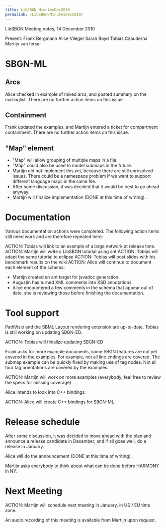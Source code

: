 ```yaml
---
title: LibSBGN MinutesDec2010
permalink: /LibSBGN/MinutesDec2010/
---
```


LibSBGN Meeting notes, 14 December 2010

Present: Frank Bergmann Alice Vileger Sarah Boyd Tobias Czauderna Martijn van Iersel

SBGN-ML
=======

Arcs
----

Alice checked in example of mixed arcs, and posted summary on the mailinglist. There are no further action items on this issue.

Containment
-----------

Frank updated the examples, and Martijn entered a ticket for compartment containment. There are no further action items on this issue.

"Map" element
-------------

-   "Map" will allow grouping of multiple maps in a file.
-   "Map" could also be used to model submaps in the future.
-   Martijn did not implement this yet, because there are still unresolved issues. There could be a namespace problem if we want to support different language maps in the same file.
-   After some discussion, it was decided that it would be best to go ahead anyway.
-   Martijn will finalize implementation (DONE at this time of writing).

Documentation
=============

Various documentation actions were completed. The following action items still need work and are therefore repeated here:

ACTION: Tobias will link to an example of a large network at release time. ACTION: Martijn will write a LibSBGN tutorial using ant ACTION: Tobias will adapt the same tutorial to eclipse ACTION: Tobias will post slides with his benchmark results on the wiki ACTION: Alice will continue to document each element of the schema.

-   Martijn created an ant target for javadoc generation.
-   Augustin has turned XML comments into XSD annotations
-   Alice encountered a few comments in the schema that appear out of date, she is reviewing those before finishing the documentation.

Tool support
============

PathVisio and the SBML Layout rendering extension are up-to-date. Tobias is still working on updating SBGN-ED.

ACTION: Tobias will finialize updating SBGN-ED

Frank asks for more example documents, some SBGN features are not yet covered in the examples. For example, not all line endings are covered. The submap example can be quickly fixed by making use of tag nodes. Not all four tag orientations are covered by the examples.

ACTION: Martijn will work on more examples (everybody, feel free to review the specs for missing coverage)

Alice intends to look into C++ bindings.

ACTION: Alice will create C++ bindings for SBGN-ML

Release schedule
================

After some discussion, it was decided to move ahead with the plan and announce a release candidate in December, and if all goes well, do a release in January.

Alice will do the announcement (DONE at this time of writing).

Martijn asks everybody to think about what can be done before HARMONY in NY.

Next Meeting
============

ACTION: Martijn will schedule next meeting in January, in US / EU time zone.

An audio recording of this meeting is available from Martijn upon request.